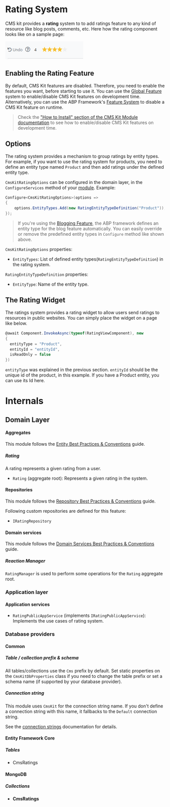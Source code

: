 # Rating System

CMS kit provides a **rating** system to to add ratings feature to any kind of resource like blog posts, comments, etc. Here how the rating component looks like on a sample page:

![ratings](../../images/cmskit-module-ratings.png)

## Enabling the Rating Feature

By default, CMS Kit features are disabled. Therefore, you need to enable the features you want, before starting to use it. You can use the [Global Feature](../../framework/infrastructure/global-features.md) system to enable/disable CMS Kit features on development time. Alternatively, you can use the ABP Framework's [Feature System](../../framework/infrastructure/features.md) to disable a CMS Kit feature on runtime.

> Check the ["How to Install" section of the CMS Kit Module documentation](index.md#how-to-install) to see how to enable/disable CMS Kit features on development time.

## Options

The rating system provides a mechanism to group ratings by entity types. For example, if you want to use the rating system for products, you need to define an entity type named `Product` and then add ratings under the defined entity type.

`CmsKitRatingOptions` can be configured in the domain layer, in the `ConfigureServices` method of your [module](../../framework/architecture/modularity/basics.md). Example:

```csharp
Configure<CmsKitRatingOptions>(options =>
{
    options.EntityTypes.Add(new RatingEntityTypeDefinition("Product"));
});
```

> If you're using the [Blogging Feature](./blogging.md), the ABP framework defines an entity type for the blog feature automatically. You can easily override or remove the predefined entity types in `Configure` method like shown above.

`CmsKitRatingOptions` properties:

- `EntityTypes`: List of defined entity types(`RatingEntityTypeDefinition`) in the rating system.

`RatingEntityTypeDefinition` properties:

- `EntityType`: Name of the entity type.

## The Rating Widget

The ratings system provides a rating widget to allow users send ratings to resources in public websites. You can simply place the widget on a page like below. 

```csharp
@await Component.InvokeAsync(typeof(RatingViewComponent), new
{
  entityType = "Product",
  entityId = "entityId",
  isReadOnly = false
})
```

`entityType` was explained in the previous section. `entityId` should be the unique id of the product, in this example. If you have a Product entity, you can use its Id here.

# Internals

## Domain Layer

#### Aggregates

This module follows the [Entity Best Practices & Conventions](../../framework/architecture/best-practices/entities.md) guide.

##### Rating

A rating represents a given rating from a user.

- `Rating` (aggregate root): Represents a given rating in the system.

#### Repositories

This module follows the [Repository Best Practices & Conventions](../../framework/architecture/best-practices/repositories.md) guide.

Following custom repositories are defined for this feature:

- `IRatingRepository`

#### Domain services

This module follows the [Domain Services Best Practices & Conventions](../../framework/architecture/best-practices/domain-services.md) guide.

##### Reaction Manager

`RatingManager` is used to perform some operations for the `Rating` aggregate root.

### Application layer

#### Application services

- `RatingPublicAppService` (implements `IRatingPublicAppService`): Implements the use cases of rating system.

### Database providers

#### Common

##### Table / collection prefix & schema

All tables/collections use the `Cms` prefix by default. Set static properties on the `CmsKitDbProperties` class if you need to change the table prefix or set a schema name (if supported by your database provider).

##### Connection string

This module uses `CmsKit` for the connection string name. If you don't define a connection string with this name, it fallbacks to the `Default` connection string.

See the [connection strings](../../framework/fundamentals/connection-strings.md) documentation for details.

#### Entity Framework Core

##### Tables

- CmsRatings

#### MongoDB

##### Collections

- **CmsRatings**